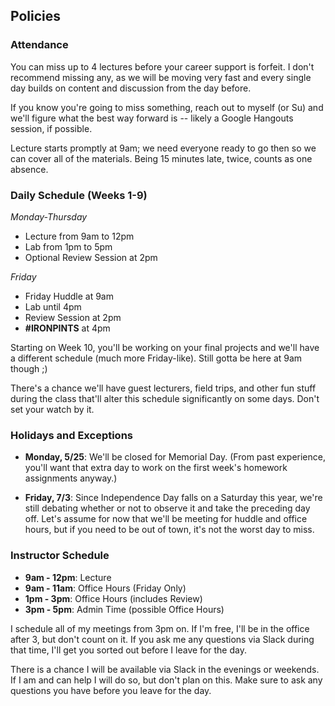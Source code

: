 ## Policies

### Attendance

You can miss up to 4 lectures before your career support is forfeit. I don't recommend missing any, as we will be moving very fast and every single day builds on content and discussion from the day before.

If you know you're going to miss something, reach out to myself (or Su) and we'll figure what the best way forward is -- likely a Google Hangouts session, if possible.

Lecture starts promptly at 9am; we need everyone ready to go then so we can cover all of the materials. Being 15 minutes late, twice, counts as one absence.

### Daily Schedule (Weeks 1-9)

*Monday-Thursday*

* Lecture from 9am to 12pm
* Lab from 1pm to 5pm
* Optional Review Session at 2pm

*Friday*

* Friday Huddle at 9am
* Lab until 4pm
* Review Session at 2pm
* **#IRONPINTS** at 4pm

Starting on Week 10, you'll be working on your final projects and we'll have a different schedule (much more Friday-like). Still gotta be here at 9am though ;)

There's a chance we'll have guest lecturers, field trips, and other fun stuff during the class that'll alter this schedule significantly on some days. Don't set your watch by it.

### Holidays and Exceptions

* **Monday, 5/25**: We'll be closed for Memorial Day. (From past experience, you'll want that extra day to work on the first week's homework assignments anyway.)

* **Friday, 7/3**: Since Independence Day falls on a Saturday this year, we're still debating whether or not to observe it and take the preceding day off. Let's assume for now that we'll be meeting for huddle and office hours, but if you need to be out of town, it's not the worst day to miss.

### Instructor Schedule

* **9am - 12pm**: Lecture
* **9am - 11am**: Office Hours (Friday Only)
* **1pm - 3pm**: Office Hours (includes Review)
* **3pm - 5pm**: Admin Time (possible Office Hours)

I schedule all of my meetings from 3pm on. If I'm free, I'll be in the office after 3, but don't count on it. If you ask me any questions via Slack during that time, I'll get you sorted out before I leave for the day.

There is a chance I will be available via Slack in the evenings or weekends. If I am and can help I will do so, but don't plan on this. Make sure to ask any questions you have before you leave for the day.